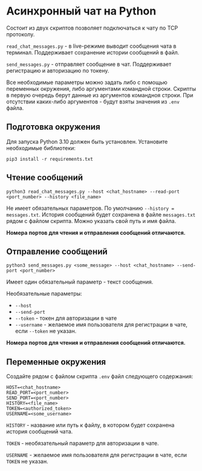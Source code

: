 # Асинхронный чат на Python

Состоит из двух скриптов позволяет подключаться к чату по TCP протоколу.

`read_chat_messages.py` - в live-режиме выводит сообщения чата в терминал.
Поддерживает сохранение истории сообщений в файл.

`send_messages.py` - отправляет сообщение в чат.
Поддерживает регистрацию и авторизацию по токену.

Все необходимые параметры можно задать либо с помощью переменных окружения,
либо аргументами командной строки.
Скрипты в первую очередь берут данные из аргументов командноя строки.
При отсутствии каких-либо аргументов - будут взяты значения из `.env` файла. 

## Подготовка окружения

Для запуска Python 3.10 должен быть установлен.
Установите необходимые библиотеки:

```
pip3 install -r requirements.txt
```

## Чтение сообщений

```
python3 read_chat_messages.py --host <chat_hostname> --read-port <port_number> --history <file_name>
```

Не имеет обязательных параметров. По умолчанию `--history = messages.txt`.
История сообщений будет сохранена в файле `messages.txt` рядом с файлом скрипта.
Можно указать свой путь и имя файла.

**Номера портов для чтения и отправления сообщений отличаются.**

## Отправление сообщений

```
python3 send_messages.py <some_message> --host <chat_hostname> --send-port <port_number>
```

Имеет один обязательный параметр - текст сообщения.

Необязательные параметры:
- `--host`
- `--send-port`
- `--token` - токен для авторизации в чате
- `--username` - желаемое имя пользователя для регистрации в чате, если `--token` не указан.

**Номера портов для чтения и отправления сообщений отличаются.**

## Переменные окружения

Создайте рядом с файлом скрипта `.env` файл следующего содержания:

```
HOST=<chat_hostname>
READ_PORT=<port_number>
SEND_PORT=<port_number>
HISTORY=<file_name>
TOKEN=<authorized_token>
USERNAME=<some_username>
```

`HISTORY` - название или путь к файлу, в котором будет сохранена история сообщений чата.

`TOKEN` - необязательный параметр для авторизации в чате.

`USERNAME` - желаемое имя пользователя для регистрации в чате, если `TOKEN` не указан.